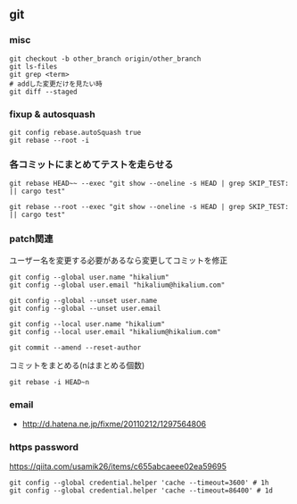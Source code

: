 ## git

### misc
```
git checkout -b other_branch origin/other_branch
git ls-files
git grep <term>
# addした変更だけを見たい時
git diff --staged
```

### fixup & autosquash
```
git config rebase.autoSquash true
git rebase --root -i
```

### 各コミットにまとめてテストを走らせる
```
git rebase HEAD~~ --exec "git show --oneline -s HEAD | grep SKIP_TEST: || cargo test"

git rebase --root --exec "git show --oneline -s HEAD | grep SKIP_TEST: || cargo test"
```

### patch関連
ユーザー名を変更する必要があるなら変更してコミットを修正
```
git config --global user.name "hikalium"
git config --global user.email "hikalium@hikalium.com"

git config --global --unset user.name
git config --global --unset user.email

git config --local user.name "hikalium"
git config --local user.email "hikalium@hikalium.com"

git commit --amend --reset-author
```

コミットをまとめる(nはまとめる個数)
```
git rebase -i HEAD~n
```

### email
- http://d.hatena.ne.jp/fixme/20110212/1297564806

### https password
https://qiita.com/usamik26/items/c655abcaeee02ea59695

```
git config --global credential.helper 'cache --timeout=3600' # 1h
git config --global credential.helper 'cache --timeout=86400' # 1d
```
